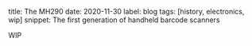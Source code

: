 title: The MH290
date: 2020-11-30
label: blog
tags: [history, electronics, wip]
snippet: The first generation of handheld barcode scanners


WIP